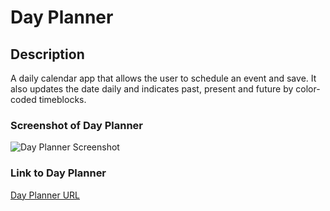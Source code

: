 # Day Planner

## Description

A daily calendar app that allows the user to schedule an event and save. 
It also updates the date daily and indicates past, present and future by color-coded timeblocks.  


### Screenshot of Day Planner


![Day Planner Screenshot](.assets/images/screencapture.png)


### Link to Day Planner

[Day Planner URL]()
